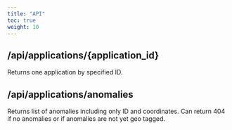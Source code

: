 ```yaml
---
title: "API"
toc: true
weight: 10
---
```


## /api/applications/{application_id}

Returns one application by specified ID.

## /api/applications/anomalies

Returns list of anomalies including only ID and coordinates. Can return 404 if no anomalies or if anomalies are not yet geo tagged.
